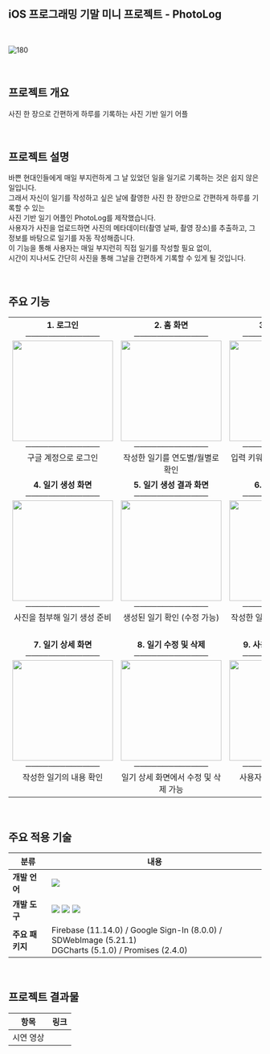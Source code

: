 ## iOS 프로그래밍 기말 미니 프로젝트 - PhotoLog

<br>

![180](https://github.com/user-attachments/assets/42cb0392-5ba1-4547-b44f-ccc1b2a902f7)

<br>

## 프로젝트 개요

사진 한 장으로 간편하게 하루를 기록하는 사진 기반 일기 어플

<br>

## 프로젝트 설명

바쁜 현대인들에게 매일 부지런하게 그 날 있었던 일을 일기로 기록하는 것은 쉽지 않은 일입니다.  
그래서 자신이 일기를 작성하고 싶은 날에 촬영한 사진 한 장만으로 간편하게 하루를 기록할 수 있는  
사진 기반 일기 어플인 PhotoLog를 제작했습니다.  
사용자가 사진을 업로드하면 사진의 메타데이터(촬영 날짜, 촬영 장소)를 추출하고, 그 정보를 바탕으로 일기를 자동 작성해줍니다.  
이 기능을 통해 사용자는 매일 부지런히 직접 일기를 작성할 필요 없이,  
시간이 지나서도 간단히 사진을 통해 그날을 간편하게 기록할 수 있게 될 것입니다.  

<br>

## 주요 기능

<table>
  <tr>
    <td align="center" valign="top">
      <b>1. 로그인</b><br>
      ─────────────<br>
      <img src="https://github.com/user-attachments/assets/45f186b0-a00e-4950-a198-24fa708e2c83" width="200"/><br>
      ─────────────<br>
      구글 계정으로 로그인
    </td>
    <td align="center" valign="top">
      <b>2. 홈 화면</b><br>
      ─────────────<br>
      <img src="https://github.com/user-attachments/assets/918152b6-64ab-446d-accb-31d17b75d166" width="200"/><br>
      ─────────────<br>
      작성한 일기를 연도별/월별로 확인
    </td>
    <td align="center" valign="top">
      <b>3. 검색 화면</b><br>
      ─────────────<br>
      <img src="https://github.com/user-attachments/assets/4338c1f4-decf-44ad-885b-5cb2931be3ec" width="200"/><br>
      ─────────────<br>
      입력 키워드를 통해 일기 검색
    </td>
  </tr>
  <tr>
    <td align="center" valign="top">
      <b>4. 일기 생성 화면 </b><br>
      ─────────────<br>
      <img src="https://github.com/user-attachments/assets/cc05cfe7-2a2c-439b-bb04-a66e7e818a3f" width="200"/><br>
      ─────────────<br>
      사진을 첨부해 일기 생성 준비
    </td>
    <td align="center" valign="top">
      <b>5. 일기 생성 결과 화면</b><br>
      ─────────────<br>
      <img src="https://github.com/user-attachments/assets/7a7659cd-d5d6-465c-82a7-ffd89ac1c300" width="200"/><br>
      ─────────────<br>
      생성된 일기 확인 (수정 가능)
    </td>
    <td align="center" valign="top">
      <b>6. 내 사진 화면</b><br>
      ─────────────<br>
      <img src="https://github.com/user-attachments/assets/98a0e754-1de0-40a5-b582-d14e45908c94" width="200"/><br>
      ─────────────<br>
      작성한 일기의 이미지 한 번에 확인
    </td>
  </tr>
  <tr>
    <td align="center" valign="top">
      <b>7. 일기 상세 화면</b><br>
      ─────────────<br>
      <img src="https://github.com/user-attachments/assets/fbdbed89-34da-4b20-bf9c-10ae5072e8e8" width="200"/><br>
      ─────────────<br>
      작성한 일기의 내용 확인
    </td>
    <td align="center" valign="top">
      <b>8. 일기 수정 및 삭제</b><br>
      ─────────────<br>
      <img src="https://github.com/user-attachments/assets/cbe12a39-fa60-42e7-b03b-4a619e5c8f46" width="200"/><br>
      ─────────────<br>
      일기 상세 화면에서 수정 및 삭제 가능
    </td>
    <td align="center" valign="top">
      <b>9. 사용자 프로필 화면</b><br>
      ─────────────<br>
      <img src="https://github.com/user-attachments/assets/6870f606-20b0-4f15-b022-862aa1c5ed9e" width="200"/><br>
      ─────────────<br>
      사용자 정보 및 로그아웃
    </td>
  </tr>
</table>  

<br>

## 주요 적용 기술

| 분류           | 내용 |
|----------------|------|
| **개발 언어**   | <img src="https://img.shields.io/badge/Swift-FA7343?style=for-the-badge&logo=swift&logoColor=white"/> |
| **개발 도구**   | <img src="https://img.shields.io/badge/Xcode-147EFB?style=for-the-badge&logo=xcode&logoColor=white"/> <img src="https://img.shields.io/badge/Firebase-FFCA28?style=for-the-badge&logo=firebase&logoColor=black"/> <img src="https://img.shields.io/badge/OpenAI-412991?style=for-the-badge&logo=openai&logoColor=white"/> |
| **주요 패키지** | Firebase (11.14.0) / Google Sign-In (8.0.0) / SDWebImage (5.21.1)<br>DGCharts (5.1.0) / Promises (2.4.0) |


<br>

## 프로젝트 결과물

| 항목 | 링크 |
|------|------|
| 시연 영상 |  |

